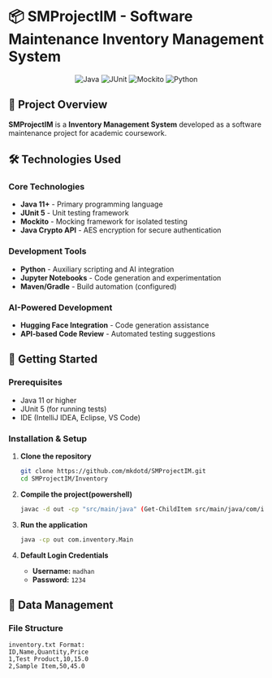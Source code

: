 # 📦 SMProjectIM - Software Maintenance Inventory Management System

<div align="center">

![Java](https://img.shields.io/badge/Java-ED8B00?style=for-the-badge&logo=openjdk&logoColor=white)
![JUnit](https://img.shields.io/badge/JUnit5-25A162?style=for-the-badge&logo=junit5&logoColor=white)
![Mockito](https://img.shields.io/badge/Mockito-78909C?style=for-the-badge&logo=mockito&logoColor=white)
![Python](https://img.shields.io/badge/Python-3776AB?style=for-the-badge&logo=python&logoColor=white)

</div>

## 🎯 Project Overview

**SMProjectIM** is a **Inventory Management System** developed as a software maintenance project for academic coursework. 

## 🛠️ Technologies Used

### Core Technologies
- **Java 11+** - Primary programming language
- **JUnit 5** - Unit testing framework
- **Mockito** - Mocking framework for isolated testing
- **Java Crypto API** - AES encryption for secure authentication

### Development Tools
- **Python** - Auxiliary scripting and AI integration
- **Jupyter Notebooks** - Code generation and experimentation
- **Maven/Gradle** - Build automation (configured)

### AI-Powered Development
- **Hugging Face Integration** - Code generation assistance
- **API-based Code Review** - Automated testing suggestions

## 🚦 Getting Started

### Prerequisites
- Java 11 or higher
- JUnit 5 (for running tests)
- IDE (IntelliJ IDEA, Eclipse, VS Code)

### Installation & Setup

1. **Clone the repository**
   ```bash
   git clone https://github.com/mkdotd/SMProjectIM.git
   cd SMProjectIM/Inventory
   ```

2. **Compile the project(powershell)**
   ```bash
   javac -d out -cp "src/main/java" (Get-ChildItem src/main/java/com/inventory/*.java, src/main/java/UtilityFunctions/*.java)
   ```

3. **Run the application**
   ```bash
   java -cp out com.inventory.Main
   ```

4. **Default Login Credentials**
   - **Username:** `madhan`
   - **Password:** `1234`

## 📁 Data Management

### File Structure
```
inventory.txt Format:
ID,Name,Quantity,Price
1,Test Product,10,15.0
2,Sample Item,50,45.0
```
